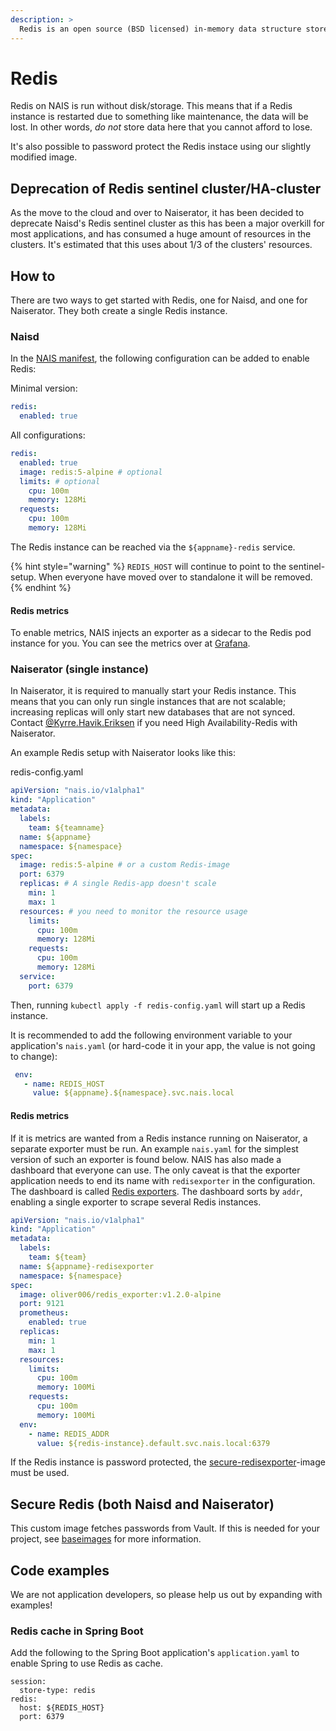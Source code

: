 ```yaml
---
description: >
  Redis is an open source (BSD licensed) in-memory data structure store used as a database, cache and message broker.
---
```


# Redis

Redis on NAIS is run without disk/storage. This means that if a Redis instance is restarted due to something like
maintenance, the data will be lost. In other words, *do not* store data here that you cannot afford to lose.

It's also possible to password protect the Redis instace using our slightly modified image.

## Deprecation of Redis sentinel cluster/HA-cluster

As the move to the cloud and over to Naiserator, it has been decided to deprecate Naisd's Redis sentinel cluster as
this has been a major overkill for most applications, and has consumed a huge amount of resources in the clusters.
It's estimated that this uses about 1/3 of the clusters' resources.

## How to

There are two ways to get started with Redis, one for Naisd, and one for Naiserator. They both create a single Redis
instance.

### Naisd

In the [NAIS manifest][1], the following configuration can be added to enable Redis:

Minimal version:

```yaml
redis:
  enabled: true
```

All configurations:

```yaml
redis:
  enabled: true
  image: redis:5-alpine # optional
  limits: # optional
    cpu: 100m
    memory: 128Mi
  requests:
    cpu: 100m
    memory: 128Mi
```

The Redis instance can be reached via the `${appname}-redis` service.

{% hint style="warning" %}
`REDIS_HOST` will continue to point to the sentinel-setup. When everyone have moved over to standalone it will be
removed.
{% endhint %}

#### Redis metrics

To enable metrics, NAIS injects an exporter as a sidecar to the Redis pod instance for you. You can see the metrics
over at [Grafana][2].

### Naiserator (single instance)

In Naiserator, it is required to manually start your Redis instance. This means that you can only run single instances
that are not scalable; increasing replicas will only start new databases that are not synced. Contact
[@Kyrre.Havik.Eriksen][3] if you need High Availability-Redis with Naiserator.

An example Redis setup with Naiserator looks like this:

redis-config.yaml
```yaml
apiVersion: "nais.io/v1alpha1"
kind: "Application"
metadata:
  labels:
    team: ${teamname}
  name: ${appname}
  namespace: ${namespace}
spec:
  image: redis:5-alpine # or a custom Redis-image
  port: 6379
  replicas: # A single Redis-app doesn't scale
    min: 1
    max: 1
  resources: # you need to monitor the resource usage
    limits:
      cpu: 100m
      memory: 128Mi
    requests:
      cpu: 100m
      memory: 128Mi
  service:
    port: 6379
```

Then, running `kubectl apply -f redis-config.yaml` will start up a Redis instance.

It is recommended to add the following environment variable to your application's `nais.yaml` (or hard-code it in your
app, the value is not going to change):

```yaml
 env:
   - name: REDIS_HOST
     value: ${appname}.${namespace}.svc.nais.local
```

#### Redis metrics

If it is metrics are wanted from a Redis instance running on Naiserator, a separate exporter must be run. An example
`nais.yaml` for the simplest version of such an exporter is found below. NAIS has also made a dashboard that everyone
can use. The only caveat is that the exporter application needs to end its name with `redisexporter` in the
configuration. The dashboard is called [Redis exporters][4]. The dashboard sorts by `addr`, enabling a single exporter
to scrape several Redis instances.

```yaml
apiVersion: "nais.io/v1alpha1"
kind: "Application"
metadata:
  labels:
    team: ${team}
  name: ${appname}-redisexporter
  namespace: ${namespace}
spec:
  image: oliver006/redis_exporter:v1.2.0-alpine
  port: 9121
  prometheus:
    enabled: true
  replicas:
    min: 1
    max: 1
  resources:
    limits:
      cpu: 100m
      memory: 100Mi
    requests:
      cpu: 100m
      memory: 100Mi
  env:
    - name: REDIS_ADDR
      value: ${redis-instance}.default.svc.nais.local:6379
```

If the Redis instance is password protected, the [secure-redisexporter][5]-image must be used.

## Secure Redis (both Naisd and Naiserator)

This custom image fetches passwords from Vault. If this is needed for your project, see [baseimages][6] for more
information.

## Code examples

We are not application developers, so please help us out by expanding with examples!

### Redis cache in Spring Boot

Add the following to the Spring Boot application's `application.yaml` to enable Spring to use Redis as cache.

```text
session:
  store-type: redis
redis:
  host: ${REDIS_HOST}
  port: 6379
```

[1]: /nais-application/manifest
[2]: https://grafana.adeo.no/d/Jmg7MydWz
[3]: https://nav-it.slack.com/messages/D8QQ9ELK1
[4]: https://grafana.adeo.no/d/L-Ktprrmz
[5]: https://github.com/navikt/baseimages/tree/master/redis/secure-redisexporter
[6]: https://github.com/navikt/baseimages/tree/master/redis
